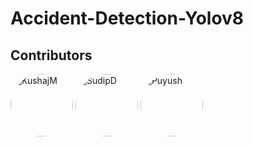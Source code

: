 # Accident-Detection-Yolov8

## Contributors

<div style="display: inline-block; position: relative;">
  <a href="https://github.com/KushajM">
    <img src="https://avatars.githubusercontent.com/u/85050534?v=4" alt="KushajM" style="width: 100px; height: 100px; overflow: hidden; border-radius: 50%;">
  </a>
</div>

<div style="display: inline-block; position: relative;">
  <a href="https://github.com/Github-2lu/">
    <img src="https://avatars.githubusercontent.com/u/34942978?v=4" alt="SudipD" style="width: 100px; height: 100px; overflow: hidden; border-radius: 50%;">
  </a>
</div>

<div style="display: inline-block; position: relative;">
  <a href="https://github.com/Puyush">
    <img src="[https://avatars.githubusercontent.com/u/Puyush?v=4](https://avatars.githubusercontent.com/u/103782822?v=4)" alt="Puyush" style="width: 100px; height: 100px; overflow: hidden; border-radius: 50%;">
  </a>
</div>


